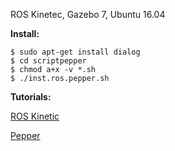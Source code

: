 ROS Kinetec, Gazebo 7, Ubuntu 16.04 


**Install:**
``` 
$ sudo apt-get install dialog
$ cd scriptpepper
$ chmod a+x -v *.sh
$ ./inst.ros.pepper.sh
```

**Tutorials:**

[ROS Kinetic](https://www.youtube.com/watch?v=LtHeyCBAE-8)

[Pepper](https://www.youtube.com/watch?v=toLx_NlV4kA)
